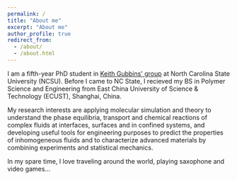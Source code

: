 ```yaml
---
permalink: /
title: "About me"
excerpt: "About me"
author_profile: true
redirect_from: 
  - /about/
  - /about.html
---
```


I am a fifth-year PhD student in [Keith Gubbins' group](https://www.cbe.ncsu.edu/people/keg/) at North Carolina State University (NCSU). Before I came to NC State, I recieved my BS in Polymer Science and Engineering from East China University of Science & Technology (ECUST), Shanghai, China.

My research interests are applying molecular simulation and theory to understand the phase equilibria, transport and chemical reactions of complex fluids at interfaces, surfaces and in confined systems, and developing useful tools for engineering purposes to predict the properties of inhomogeneous fluids and to characterize advanced materials by combining experiments and statistical mechanics. 

In my spare time, I love traveling around the world, playing saxophone and video games...
